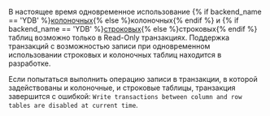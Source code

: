 В настоящее время одновременное использование {% if backend_name == 'YDB' %}[колоночных](../../../concepts/glossary.md#column-oriented-table){% else %}колоночных{% endif %} и {% if backend_name == 'YDB' %}[строковых](../../../concepts/glossary.md#row-oriented-table){% else %}строковых{% endif %} таблиц возможно только в Read-Only транзакциях. Поддержка транзакций с возможностью записи при одновременном использовании строковых и колоночных таблиц находится в разработке.

Если попытаться выполнить операцию записи в транзакции, в которой задействованы и колоночные, и строковые таблицы, транзакция завершится с ошибкой: `Write transactions between column and row tables are disabled at current time`.
